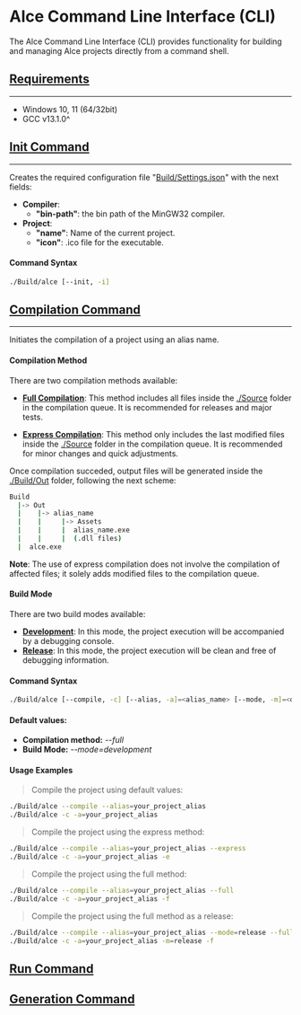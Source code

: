 # Alce Command Line Interface (CLI)

The Alce Command Line Interface (CLI) provides functionality for building and managing Alce projects directly from a command shell.

## <ins>Requirements</ins>

<hr>

* Windows 10, 11 (64/32bit)
* GCC v13.1.0^

## <ins>Init Command</ins>

<hr>

Creates the required configuration file "<ins>Build/Settings.json</ins>" with the next fields:

* __Compiler__:
  * __"bin-path"__: the bin path of the MinGW32 compiler.
* __Project__:
  * __"name"__: Name of the current project.
  * __"icon"__: .ico file for the executable.

#### Command Syntax
```bash
./Build/alce [--init, -i]
```

## <ins>Compilation Command</ins>
<hr>

Initiates the compilation of a project using an alias name. 

#### Compilation Method

There are two compilation methods available:

* <ins>__Full Compilation__</ins>: This method includes all files inside the <ins>./Source</ins> folder in the compilation queue. It is recommended for releases and major tests.
  
* <ins>__Express Compilation__</ins>: This method only includes the last modified files inside the <ins>./Source</ins> folder in the compilation queue. It is recommended for minor changes and quick adjustments.

Once compilation succeded, output files will be generated inside the <ins>./Build/Out</ins> folder, following the next scheme:

```bash
Build
  |-> Out
  |    |-> alias_name
  |    |     |-> Assets 
  |    |     |  alias_name.exe
  |    |     |  (.dll files)
  |  alce.exe
```

__Note__: The use of express compilation does not involve the compilation of affected files; it solely adds modified files to the compilation queue.

#### Build Mode

There are two build modes available:

* <ins>__Development__</ins>: In this mode, the project execution will be accompanied by a debugging console.
* <ins>__Release__</ins>: In this mode, the project execution will be clean and free of debugging information.

#### Command Syntax
```bash
./Build/alce [--compile, -c] [--alias, -a]=<alias_name> [--mode, -m]=<development|release> [--full, -f]|[--express, -e]
```

#### Default values:

* __Compilation method:__ <i>--full</i>
* __Build Mode:__ <i>--mode=development</i>

#### Usage Examples

> Compile the project using default values:

```bash
./Build/alce --compile --alias=your_project_alias 
./Build/alce -c -a=your_project_alias
```

> Compile the project using the express method:

```bash
./Build/alce --compile --alias=your_project_alias --express
./Build/alce -c -a=your_project_alias -e
```

> Compile the project using the full method:

```bash
./Build/alce --compile --alias=your_project_alias --full
./Build/alce -c -a=your_project_alias -f
```

> Compile the project using the full method as a release:

```bash
./Build/alce --compile --alias=your_project_alias --mode=release --full
./Build/alce -c -a=your_project_alias -m=release -f
```

## <ins>Run Command</ins>


## <ins>Generation Command</ins>




